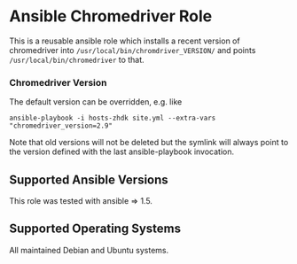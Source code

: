 Ansible Chromedriver Role 
=========================

This is a reusable ansible role which installs a recent version
of chromedriver into `/usr/local/bin/chromdriver_VERSION/` and
points `/usr/local/bin/chromedriver` to that.


### Chromedriver Version

The default version can be overridden, e.g. like 

    ansible-playbook -i hosts-zhdk site.yml --extra-vars "chromedriver_version=2.9" 


Note that old versions will not be deleted but the symlink will always point to
the version defined with the last ansible-playbook invocation.


Supported Ansible Versions
--------------------------

This role was tested with ansible => 1.5.

Supported Operating Systems
---------------------------

All maintained Debian and Ubuntu systems.

